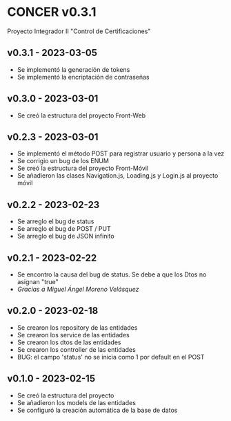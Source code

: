 # CONCER v0.3.1
 Proyecto Integrador II "Control de Certificaciones"
  ## v0.3.1 - 2023-03-05
  - Se implementó la generación de tokens
  - Se implementó la encriptación de contraseñas
 
 ## v0.3.0 - 2023-03-01
  - Se creó la estructura del proyecto Front-Web
 
 ## v0.2.3 - 2023-03-01
  - Se implementó el método POST para registrar usuario y persona a la vez
  - Se corrigio un bug de los ENUM
  - Se creó la estructura del proyecto Front-Móvil
  - Se añadieron las clases Navigation.js, Loading.js y Login.js al proyecto móvil
 
 ## v0.2.2 - 2023-02-23
 - Se arreglo el bug de status
 - Se arreglo el bug de POST / PUT
 - Se arreglo el bug de JSON infinito
 
 ## v0.2.1 - 2023-02-22
 - Se encontro la causa del bug de status. Se debe a que los Dtos no asignan "true"
 - *Gracias a Miguel Ángel Moreno Velásquez*
 
 ## v0.2.0 - 2023-02-18
- Se crearon los repository de las entidades
- Se crearon los service de las entidades
- Se crearon los dtos de las entidades
- Se crearon los controller de las entidades
- BUG: el campo 'status' no se inicia como 1 por default en el POST

 ## v0.1.0 - 2023-02-15
- Se creó la estructura del proyecto
- Se añadieron los models de las entidades
- Se configuró la creación automática de la base de datos
